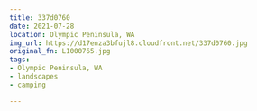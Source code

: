 ```yaml
---
title: 337d0760
date: 2021-07-28
location: Olympic Peninsula, WA
img_url: https://d17enza3bfujl8.cloudfront.net/337d0760.jpg
original_fn: L1000765.jpg
tags:
- Olympic Peninsula, WA
- landscapes
- camping

---
```


